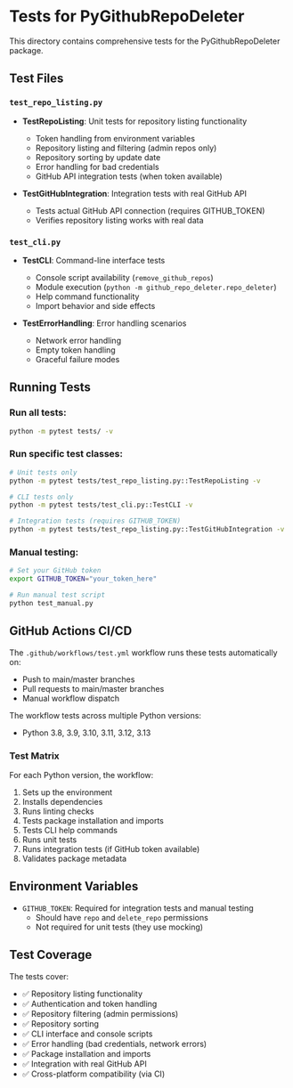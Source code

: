 # Tests for PyGithubRepoDeleter

This directory contains comprehensive tests for the PyGithubRepoDeleter package.

## Test Files

### `test_repo_listing.py`
- **TestRepoListing**: Unit tests for repository listing functionality
  - Token handling from environment variables
  - Repository listing and filtering (admin repos only)
  - Repository sorting by update date
  - Error handling for bad credentials
  - GitHub API integration tests (when token available)

- **TestGitHubIntegration**: Integration tests with real GitHub API
  - Tests actual GitHub API connection (requires GITHUB_TOKEN)
  - Verifies repository listing works with real data

### `test_cli.py` 
- **TestCLI**: Command-line interface tests
  - Console script availability (`remove_github_repos`)
  - Module execution (`python -m github_repo_deleter.repo_deleter`)
  - Help command functionality
  - Import behavior and side effects

- **TestErrorHandling**: Error handling scenarios
  - Network error handling
  - Empty token handling
  - Graceful failure modes

## Running Tests

### Run all tests:
```bash
python -m pytest tests/ -v
```

### Run specific test classes:
```bash
# Unit tests only
python -m pytest tests/test_repo_listing.py::TestRepoListing -v

# CLI tests only  
python -m pytest tests/test_cli.py::TestCLI -v

# Integration tests (requires GITHUB_TOKEN)
python -m pytest tests/test_repo_listing.py::TestGitHubIntegration -v
```

### Manual testing:
```bash
# Set your GitHub token
export GITHUB_TOKEN="your_token_here"

# Run manual test script
python test_manual.py
```

## GitHub Actions CI/CD

The `.github/workflows/test.yml` workflow runs these tests automatically on:
- Push to main/master branches
- Pull requests to main/master branches  
- Manual workflow dispatch

The workflow tests across multiple Python versions:
- Python 3.8, 3.9, 3.10, 3.11, 3.12, 3.13

### Test Matrix

For each Python version, the workflow:
1. Sets up the environment
2. Installs dependencies
3. Runs linting checks
4. Tests package installation and imports
5. Tests CLI help commands
6. Runs unit tests
7. Runs integration tests (if GitHub token available)
8. Validates package metadata

## Environment Variables

- `GITHUB_TOKEN`: Required for integration tests and manual testing
  - Should have `repo` and `delete_repo` permissions
  - Not required for unit tests (they use mocking)

## Test Coverage

The tests cover:
- ✅ Repository listing functionality
- ✅ Authentication and token handling
- ✅ Repository filtering (admin permissions)
- ✅ Repository sorting
- ✅ CLI interface and console scripts
- ✅ Error handling (bad credentials, network errors)
- ✅ Package installation and imports
- ✅ Integration with real GitHub API
- ✅ Cross-platform compatibility (via CI)
